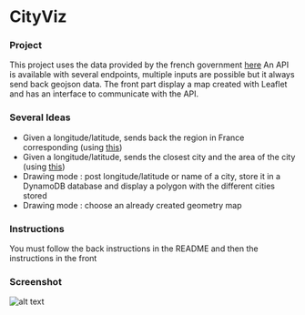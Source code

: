 # CityViz

### Project

This project uses the data provided by the french government [here](https://api.gouv.fr/api/api-geo.html)
An API is available with several endpoints, multiple inputs are possible but it always send back geojson data.
The front part display a map created with Leaflet and has an interface to communicate with the API.

### Several Ideas

* Given a longitude/latitude, sends back the region in France corresponding (using [this](https://public.opendatasoft.com/explore/dataset/contours-geographiques-des-nouvelles-regions-metropole/information))
* Given a longitude/latitude, sends the closest city and the area of the city (using [this](https://api.gouv.fr/api/api-geo.html))
* Drawing mode : post longitude/latitude or name of a city, store it in a DynamoDB database and display a polygon with the different cities stored
* Drawing mode : choose an already created geometry map

### Instructions

You must follow the back instructions in the README and then the instructions in the front

### Screenshot

![alt text](intermediate_screenshot.png)
